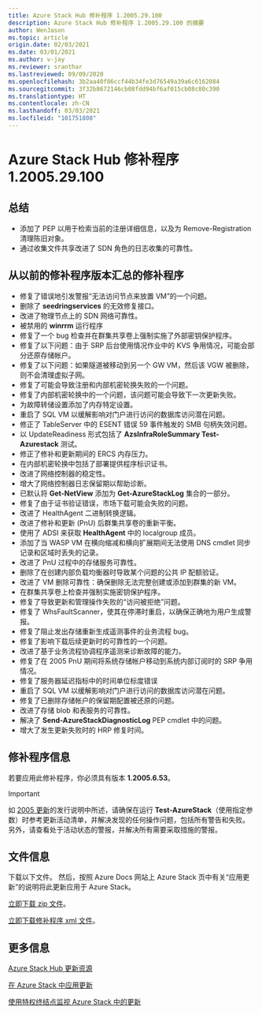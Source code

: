 ```yaml
---
title: Azure Stack Hub 修补程序 1.2005.29.100
description: Azure Stack Hub 修补程序 1.2005.29.100 的摘要
author: WenJason
ms.topic: article
origin.date: 02/03/2021
ms.date: 03/01/2021
ms.author: v-jay
ms.reviewer: sranthar
ms.lastreviewed: 09/09/2020
ms.openlocfilehash: 3b2aa40f86ccf44b34fe3d76549a39a6c6162084
ms.sourcegitcommit: 3f32b8672146cb08fdd94bf6af015cb08c80c390
ms.translationtype: HT
ms.contentlocale: zh-CN
ms.lasthandoff: 03/03/2021
ms.locfileid: "101751808"
---
```

# <a name="azure-stack-hub-hotfix-1200529100"></a>Azure Stack Hub 修补程序 1.2005.29.100

## <a name="summary"></a>总结

- 添加了 PEP 以用于检索当前的注册详细信息，以及为 Remove-Registration 清理陈旧对象。
- 通过收集文件共享改进了 SDN 角色的日志收集的可靠性。

## <a name="fixes-rolled-up-from-previous-hotfix-releases"></a>从以前的修补程序版本汇总的修补程序

- 修复了错误地引发警报“无法访问节点来放置 VM”的一个问题。
- 删除了 **seedringservices** 的无效修复接口。
- 改进了物理节点上的 SDN 网络可靠性。
- 被禁用的 **winrrm** 运行程序
- 修复了一个 bug 检查并在群集共享卷上强制实施了外部密钥保护程序。
- 修复了以下问题：由于 SRP 后台使用情况作业中的 KVS 争用情况，可能会部分还原存储帐户。
- 修复了以下问题：如果隧道被移动到另一个 GW VM，然后该 VGW 被删除，则不会清理虚拟子网。
- 修复了可能会导致注册和内部机密轮换失败的一个问题。
- 修复了内部机密轮换中的一个问题，该问题可能会导致下一次更新失败。
- 为故障转储设置添加了内存特定设置。
- 重启了 SQL VM 以缓解影响对门户进行访问的数据库访问潜在问题。
- 修正了 TableServer 中的 ESENT 错误 59 事件触发的 SMB 句柄失效问题。
- 以 UpdateReadiness 形式包括了 **AzsInfraRoleSummary Test-Azurestack** 测试。
- 修正了修补和更新期间的 ERCS 内存压力。
- 在内部机密轮换中包括了部署提供程序标识证书。
- 改进了网络控制器的稳定性。
- 增大了网络控制器日志保留期以帮助诊断。
- 已默认将 **Get-NetView** 添加为 **Get-AzureStackLog** 集合的一部分。
- 修复了由于证书验证错误，市场下载可能会失败的问题。
- 改进了 HealthAgent 二进制转换逻辑。
- 改进了修补和更新 (PnU) 后群集共享卷的重新平衡。
- 使用了 ADSI 来获取 **HealthAgent** 中的 localgroup 成员。
- 添加了当 WASP VM 在横向缩减和横向扩展期间无法使用 DNS cmdlet 同步记录和区域时丢失的记录。
- 改进了 PnU 过程中的存储服务可靠性。
- 删除了在创建内部负载均衡器时导致某个问题的公共 IP 配额验证。
- 改进了 VM 删除可靠性：确保删除无法完整创建或添加到群集的新 VM。
- 在群集共享卷上检查并强制实施密钥保护程序。
- 修复了导致更新和管理操作失败的“访问被拒绝”问题。
- 修复了 WhsFaultScanner，使其在停滞时重启，以确保正确地为用户生成警报。
- 修复了阻止发出存储重新生成遥测事件的业务流程 bug。
- 修复了影响下载后续更新时的可靠性的一个问题。
- 改进了基于业务流程协调程序遥测来诊断故障的能力。
- 修复了在 2005 PnU 期间将系统存储帐户移动到系统内部订阅时的 SRP 争用情况。
- 修复了服务器延迟指标中的时间单位标度错误
- 重启了 SQL VM 以缓解影响对门户进行访问的数据库访问潜在问题。
- 修复了已删除存储帐户的保留期配置被还原的问题。
- 改进了存储 blob 和表服务的可靠性。
- 解决了 **Send-AzureStackDiagnosticLog** PEP cmdlet 中的问题。
- 增大了发生更新失败时的 HRP 修复时间。

## <a name="hotfix-information"></a>修补程序信息

若要应用此修补程序，你必须具有版本 **1.2005.6.53**。

> [!IMPORTANT]
> 如 [2005 更新](release-notes.md?view=azs-2005&preserve-view=true)的发行说明中所述，请确保在运行 **Test-AzureStack**（使用指定参数）时参考更新活动清单，并解决发现的任何操作问题，包括所有警告和失败。 另外，请查看处于活动状态的警报，并解决所有需要采取措施的警报。

## <a name="file-information"></a>文件信息

下载以下文件。 然后，按照 Azure Docs 网站上 Azure Stack 页中有关“应用更新”的说明将此更新应用于 Azure Stack。

[立即下载 zip 文件](https://azurestackhub.azureedge.net/PR/download/MAS_HotFix_1.2005.29.100/HotFix/AzS_Update_1.2005.29.100.zip)。

[立即下载修补程序 xml 文件](https://azurestackhub.azureedge.net/PR/download/MAS_HotFix_1.2005.29.100/HotFix/metadata.xml)。

## <a name="more-information"></a>更多信息

[Azure Stack Hub 更新资源](azure-stack-updates.md)

[在 Azure Stack 中应用更新](azure-stack-apply-updates.md)

[使用特权终结点监视 Azure Stack 中的更新](azure-stack-monitor-update.md)